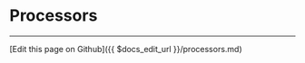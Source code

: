 # Processors

-------------------------------
[Edit this page on Github]({{ $docs_edit_url }}/processors.md)
